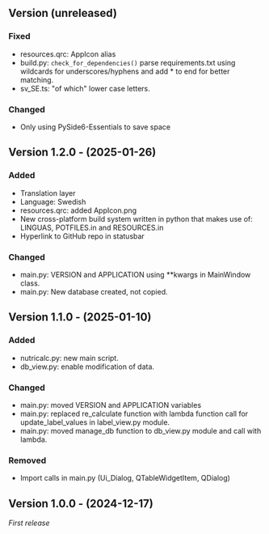 ## Version (unreleased)
### Fixed
- resources.qrc: AppIcon alias
- build.py: `check_for_dependencies()` parse requirements.txt using wildcards
  for underscores/hyphens and add * to end for better matching.
- sv_SE.ts: "of which" lower case letters.

### Changed
- Only using PySide6-Essentials to save space

## Version 1.2.0 - (2025-01-26)
### Added
- Translation layer
- Language: Swedish
- resources.qrc: added AppIcon.png
- New cross-platform build system written in python that makes use of:
  LINGUAS, POTFILES.in and RESOURCES.in
- Hyperlink to GitHub repo in statusbar

### Changed
- main.py: VERSION and APPLICATION using **kwargs in MainWindow class.
- main.py: New database created, not copied.

## Version 1.1.0 - (2025-01-10)
### Added
- nutricalc.py: new main script.
- db_view.py: enable modification of data.

### Changed
- main.py: moved VERSION and APPLICATION variables
- main.py: replaced re_calculate function with lambda function call for
  update_label_values in label_view.py module.
- main.py: moved manage_db function to db_view.py module and call with lambda.

### Removed
- Import calls in main.py (Ui_Dialog, QTableWidgetItem, QDialog)

## Version 1.0.0 - (2024-12-17)
_First release_

